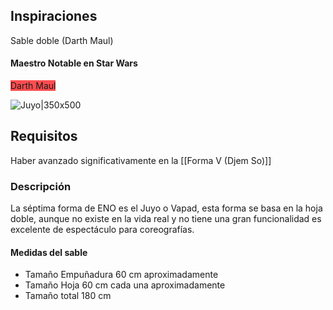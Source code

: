 ## Inspiraciones
Sable doble (Darth Maul)

#### Maestro Notable en Star Wars

<span style="background:#ff4d4f">Darth Maul</span>

![Juyo|350x500](Darth_Maul-557x855.png)

## Requisitos
Haber avanzado significativamente en la [[Forma V (Djem So)]]
### Descripción
La séptima forma de ENO es el Juyo o Vapad, esta forma se basa en la hoja doble, aunque no existe en la vida real y no tiene una gran funcionalidad es excelente de espectáculo para coreografías.

#### Medidas del sable

- Tamaño Empuñadura 60 cm aproximadamente
- Tamaño Hoja 60 cm cada una aproximadamente
- Tamaño total 180 cm
